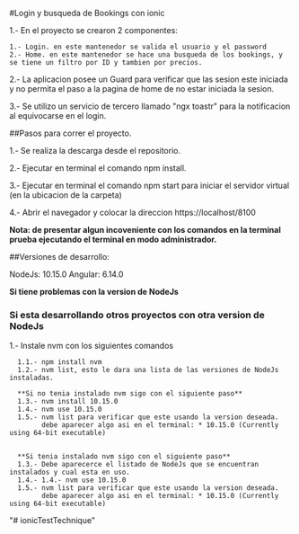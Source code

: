 #Login y busqueda de Bookings con ionic

1.- En el proyecto se crearon 2 componentes:

    1.- Login. en este mantenedor se valida el usuario y el password
    2.- Home. en este mantenedor se hace una busqueda de los bookings, y se tiene un filtro por ID y tambien por precios.
    
2.- La aplicacion posee un Guard para verificar que las sesion este iniciada y no permita el paso a la pagina de home de no estar iniciada la sesion.

3.- Se utilizo un servicio de tercero llamado "ngx toastr" para la notificacion al equivocarse en el login.

##Pasos para correr el proyecto.

1.- Se realiza la descarga desde el repositorio.

2.- Ejecutar en terminal el comando npm install.

3.- Ejecutar en terminal el comando npm start para iniciar el servidor virtual (en la ubicacion de la carpeta)

4.- Abrir el navegador y colocar la direccion https://localhost/8100

  **Nota: de presentar algun incoveniente con los comandos en la terminal prueba ejecutando el terminal en modo administrador.**


##Versiones de desarrollo:

NodeJs: 10.15.0
Angular: 6.14.0

**Si tiene problemas con la version de NodeJs**

### Si esta desarrollando otros proyectos con otra version de NodeJs

1.- Instale nvm con los siguientes comandos
    
      1.1.- npm install nvm 
      1.2.- nvm list, esto le dara una lista de las versiones de NodeJs instaladas.
      
      **Si no tenia instalado nvm sigo con el siguiente paso**
      1.3.- nvm install 10.15.0
      1.4.- nvm use 10.15.0 
      1.5.- nvm list para verificar que este usando la version deseada.
            debe aparecer algo asi en el terminal: * 10.15.0 (Currently using 64-bit executable)
            
            
      **Si tenia instalado nvm sigo con el siguiente paso**
      1.3.- Debe aparecerce el listado de NodeJs que se encuentran instalados y cual esta en uso.
      1.4.- 1.4.- nvm use 10.15.0 
      1.5.- nvm list para verificar que este usando la version deseada.
            debe aparecer algo asi en el terminal: * 10.15.0 (Currently using 64-bit executable)
    
"# ionicTestTechnique" 

